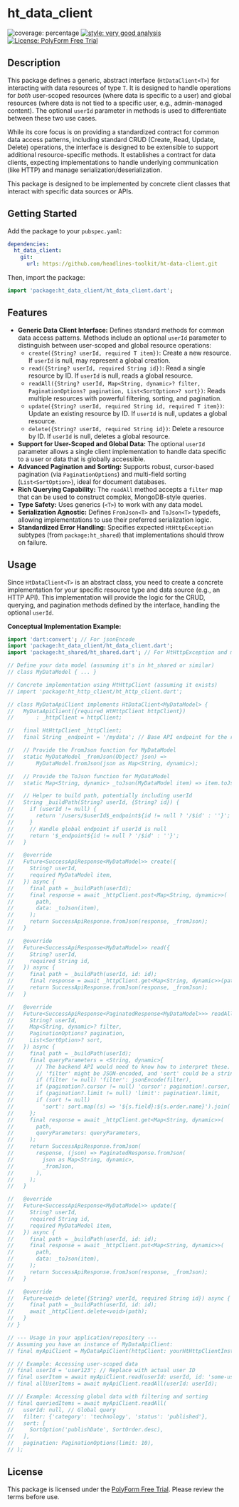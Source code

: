 # ht_data_client

![coverage: percentage](https://img.shields.io/badge/coverage-100-green)
[![style: very good analysis](https://img.shields.io/badge/style-very_good_analysis-B22C89.svg)](https://pub.dev/packages/very_good_analysis)
[![License: PolyForm Free Trial](https://img.shields.io/badge/License-PolyForm%20Free%20Trial-blue)](https://polyformproject.org/licenses/free-trial/1.0.0)

## Description

This package defines a generic, abstract interface (`HtDataClient<T>`) for
interacting with data resources of type `T`. It is designed to handle
operations for *both* user-scoped resources (where data is specific to a user)
and global resources (where data is not tied to a specific user, e.g.,
admin-managed content). The optional `userId` parameter in methods is used to
differentiate between these two use cases.

While its core focus is on providing a standardized contract for common data
access patterns, including standard CRUD (Create, Read, Update, Delete)
operations, the interface is designed to be extensible to support additional
resource-specific methods. It establishes a contract for data clients,
expecting implementations to handle underlying communication (like HTTP) and
manage serialization/deserialization.

This package is designed to be implemented by concrete client classes that
interact with specific data sources or APIs.

## Getting Started

Add the package to your `pubspec.yaml`:

```yaml
dependencies:
  ht_data_client:
    git:
      url: https://github.com/headlines-toolkit/ht-data-client.git
```

Then, import the package:

```dart
import 'package:ht_data_client/ht_data_client.dart';
```

## Features

*   **Generic Data Client Interface:** Defines standard methods for common data
    access patterns. Methods include an optional `userId` parameter to
    distinguish between user-scoped and global resource operations:
    *   `create({String? userId, required T item})`: Create a new resource.
        If `userId` is null, may represent a global creation.
    *   `read({String? userId, required String id})`: Read a single resource
        by ID. If `userId` is null, reads a global resource.
    *   `readAll({String? userId, Map<String, dynamic>? filter, PaginationOptions? pagination, List<SortOption>? sort})`:
        Reads multiple resources with powerful filtering, sorting, and pagination.
    *   `update({String? userId, required String id, required T item})`:
        Update an existing resource by ID. If `userId` is null, updates a
        global resource.
    *   `delete({String? userId, required String id})`: Delete a resource by
        ID. If `userId` is null, deletes a global resource.
*   **Support for User-Scoped and Global Data:** The optional `userId`
    parameter allows a single client implementation to handle data specific
    to a user or data that is globally accessible.
*   **Advanced Pagination and Sorting:** Supports robust, cursor-based pagination
    (via `PaginationOptions`) and multi-field sorting (`List<SortOption>`),
    ideal for document databases.
*   **Rich Querying Capability:** The `readAll` method accepts a `filter` map
    that can be used to construct complex, MongoDB-style queries.
*   **Type Safety:** Uses generics (`<T>`) to work with any data model.
*   **Serialization Agnostic:** Defines `FromJson<T>` and `ToJson<T>` typedefs,
    allowing implementations to use their preferred serialization logic.
*   **Standardized Error Handling:** Specifies expected `HtHttpException`
    subtypes (from `package:ht_shared`) that implementations should throw on
    failure.

## Usage

Since `HtDataClient<T>` is an abstract class, you need to create a concrete
implementation for your specific resource type and data source (e.g., an HTTP
API). This implementation will provide the logic for the CRUD, querying, and
pagination methods defined by the interface, handling the optional `userId`.

**Conceptual Implementation Example:**

```dart
import 'dart:convert'; // For jsonEncode
import 'package:ht_data_client/ht_data_client.dart';
import 'package:ht_shared/ht_shared.dart'; // For HtHttpException and models

// Define your data model (assuming it's in ht_shared or similar)
// class MyDataModel { ... }

// Concrete implementation using HtHttpClient (assuming it exists)
// import 'package:ht_http_client/ht_http_client.dart';

// class MyDataApiClient implements HtDataClient<MyDataModel> {
//   MyDataApiClient({required HtHttpClient httpClient})
//       : _httpClient = httpClient;

//   final HtHttpClient _httpClient;
//   final String _endpoint = '/mydata'; // Base API endpoint for the resource

//   // Provide the FromJson function for MyDataModel
//   static MyDataModel _fromJson(Object? json) =>
//       MyDataModel.fromJson(json as Map<String, dynamic>);

//   // Provide the ToJson function for MyDataModel
//   static Map<String, dynamic> _toJson(MyDataModel item) => item.toJson();

//   // Helper to build path, potentially including userId
//   String _buildPath(String? userId, {String? id}) {
//     if (userId != null) {
//       return '/users/$userId$_endpoint${id != null ? '/$id' : ''}';
//     }
//     // Handle global endpoint if userId is null
//     return '$_endpoint${id != null ? '/$id' : ''}';
//   }

//   @override
//   Future<SuccessApiResponse<MyDataModel>> create({
//     String? userId,
//     required MyDataModel item,
//   }) async {
//     final path = _buildPath(userId);
//     final response = await _httpClient.post<Map<String, dynamic>>(
//       path,
//       data: _toJson(item),
//     );
//     return SuccessApiResponse.fromJson(response, _fromJson);
//   }

//   @override
//   Future<SuccessApiResponse<MyDataModel>> read({
//     String? userId,
//     required String id,
//   }) async {
//     final path = _buildPath(userId, id: id);
//     final response = await _httpClient.get<Map<String, dynamic>>(path);
//     return SuccessApiResponse.fromJson(response, _fromJson);
//   }

//   @override
//   Future<SuccessApiResponse<PaginatedResponse<MyDataModel>>> readAll({
//     String? userId,
//     Map<String, dynamic>? filter,
//     PaginationOptions? pagination,
//     List<SortOption>? sort,
//   }) async {
//     final path = _buildPath(userId);
//     final queryParameters = <String, dynamic>{
//       // The backend API would need to know how to interpret these.
//       // 'filter' might be JSON-encoded, and 'sort' could be a string.
//       if (filter != null) 'filter': jsonEncode(filter),
//       if (pagination?.cursor != null) 'cursor': pagination!.cursor,
//       if (pagination?.limit != null) 'limit': pagination!.limit,
//       if (sort != null)
//         'sort': sort.map((s) => '${s.field}:${s.order.name}').join(','),
//     };
//     final response = await _httpClient.get<Map<String, dynamic>>(
//       path,
//       queryParameters: queryParameters,
//     );
//     return SuccessApiResponse.fromJson(
//       response, (json) => PaginatedResponse.fromJson(
//         json as Map<String, dynamic>,
//         _fromJson,
//       ),
//     );
//   }

//   @override
//   Future<SuccessApiResponse<MyDataModel>> update({
//     String? userId,
//     required String id,
//     required MyDataModel item,
//   }) async {
//     final path = _buildPath(userId, id: id);
//     final response = await _httpClient.put<Map<String, dynamic>>(
//       path,
//       data: _toJson(item),
//     );
//     return SuccessApiResponse.fromJson(response, _fromJson);
//   }

//   @override
//   Future<void> delete({String? userId, required String id}) async {
//     final path = _buildPath(userId, id: id);
//     await _httpClient.delete<void>(path);
//   }
// }

// --- Usage in your application/repository ---
// Assuming you have an instance of MyDataApiClient:
// final myApiClient = MyDataApiClient(httpClient: yourHtHttpClientInstance);

// // Example: Accessing user-scoped data
// final userId = 'user123'; // Replace with actual user ID
// final userItem = await myApiClient.read(userId: userId, id: 'some-user-item-id');
// final allUserItems = await myApiClient.readAll(userId: userId);

// // Example: Accessing global data with filtering and sorting
// final queriedItems = await myApiClient.readAll(
//   userId: null, // Global query
//   filter: {'category': 'technology', 'status': 'published'},
//   sort: [
//     SortOption('publishDate', SortOrder.desc),
//   ],
//   pagination: PaginationOptions(limit: 10),
// );
```

## License

This package is licensed under the [PolyForm Free Trial](LICENSE). Please
review the terms before use.
